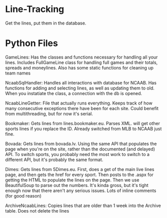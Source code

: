 # Line-Tracking
Get the lines, put them in the database.

# Python Files
GameLines: Has the classes and functions necessary for handling all your lines. Includes FullGameLine class for handling full games and their totals, spreads and moneylines. Also has some static functions for cleaning up team names

NcaabSqlHandler: Handles all interactions with database for NCAAB. Has functions for adding and selecting lines, as well as updating them to old. When you instatiate the class, a connection with the db is opened.

NcaabLineGetter: File that actually runs everything. Keeps track of how many consecutive exceptions there have been for each site. Could benefit from multithreading, but for now it's serial. 

Bookmaker: Gets lines from lines.bookmaker.eu. Parses XML. will get other sports lines if you replace the ID. Already switched from MLB to NCAAB just fine.

Bovada: Gets lines from bovada.lv. Using the same API that populates the page when you're on the site, rather than the documented (and delayed) API. To switch sports, you probably need the most work to switch to a different API, but it's probably the same format.

Dimes: Gets lines from 5Dimes.eu. First, does a get of the main live lines page, and then gets the href for every sport. Then posts to the .aspx for getting the HTML to populate the lines on the page. Then we use BeautifulSoup to parse out the numbers. It's kinda gross, but it's tight enough now that there aren't any serious issues. Lots of inline comments (for good reason)

ArchiveNcaabLines: Copies lines that are older than 1 week into the Archive table. Does not delete the lines
